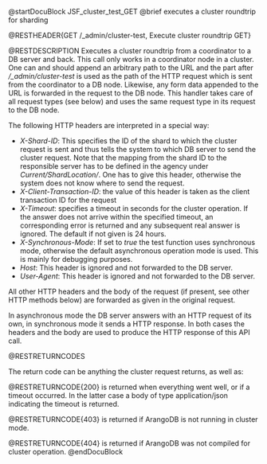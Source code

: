 
@startDocuBlock JSF_cluster_test_GET
@brief executes a cluster roundtrip for sharding

@RESTHEADER{GET /_admin/cluster-test, Execute cluster roundtrip GET}

@RESTDESCRIPTION
Executes a cluster roundtrip from a coordinator to a DB server and
back. This call only works in a coordinator node in a cluster.
One can and should append an arbitrary path to the URL and the
part after */_admin/cluster-test* is used as the path of the HTTP
request which is sent from the coordinator to a DB node. Likewise,
any form data appended to the URL is forwarded in the request to the
DB node. This handler takes care of all request types (see below)
and uses the same request type in its request to the DB node.

The following HTTP headers are interpreted in a special way:

  - *X-Shard-ID*: This specifies the ID of the shard to which the
    cluster request is sent and thus tells the system to which DB server
    to send the cluster request. Note that the mapping from the
    shard ID to the responsible server has to be defined in the
    agency under *Current/ShardLocation/<shardID>*. One has to give
    this header, otherwise the system does not know where to send
    the request.
  - *X-Client-Transaction-ID*: the value of this header is taken
    as the client transaction ID for the request
  - *X-Timeout*: specifies a timeout in seconds for the cluster
    operation. If the answer does not arrive within the specified
    timeout, an corresponding error is returned and any subsequent
    real answer is ignored. The default if not given is 24 hours.
  - *X-Synchronous-Mode*: If set to *true* the test function uses
    synchronous mode, otherwise the default asynchronous operation
    mode is used. This is mainly for debugging purposes.
  - *Host*: This header is ignored and not forwarded to the DB server.
  - *User-Agent*: This header is ignored and not forwarded to the DB
    server.

All other HTTP headers and the body of the request (if present, see
other HTTP methods below) are forwarded as given in the original request.

In asynchronous mode the DB server answers with an HTTP request of its
own, in synchronous mode it sends a HTTP response. In both cases the
headers and the body are used to produce the HTTP response of this
API call.

@RESTRETURNCODES

The return code can be anything the cluster request returns, as well as:

@RESTRETURNCODE{200}
is returned when everything went well, or if a timeout occurred. In the
latter case a body of type application/json indicating the timeout
is returned.

@RESTRETURNCODE{403}
is returned if ArangoDB is not running in cluster mode.

@RESTRETURNCODE{404}
is returned if ArangoDB was not compiled for cluster operation.
@endDocuBlock

